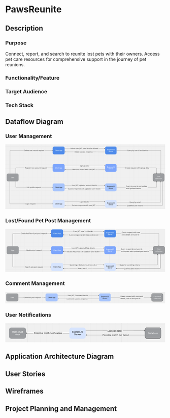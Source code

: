 # PawsReunite

## Description

### Purpose

Connect, report, and search to reunite lost pets with their owners. Access pet care resources for comprehensive support in the journey of pet reunions.

### Functionality/Feature



### Target Audience



### Tech Stack



## Dataflow Diagram

### User Management

![Dataflow diagram - User Management](./docs/DFD-user%20management.png)

### Lost/Found Pet Post Management

![Dataflow diagram - Lost/Found Pet Post Management](./docs/DFD-pet%20post%20management.png)

### Comment Management

![Dataflow diagram - Comment Management](./docs/DFD-comment%20management.png)

### User Notifications

![Dataflow diagram - User Notifications](./docs/DFD-notification%20management.png)


## Application Architecture Diagram



## User Stories



## Wireframes



## Project Planning and Management


